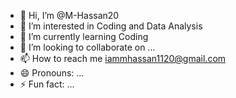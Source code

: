 - 👋 Hi, I’m @M-Hassan20
- 👀 I’m interested in Coding and Data Analysis
- 🌱 I’m currently learning Coding
- 💞️ I’m looking to collaborate on ...
- 📫 How to reach me iammhassan1120@gmail.com
- 😄 Pronouns: ...
- ⚡ Fun fact: ...

<!---
M-Hassan20/M-Hassan20 is a ✨ special ✨ repository because its `README.md` (this file) appears on your GitHub profile.
You can click the Preview link to take a look at your changes.
--->
